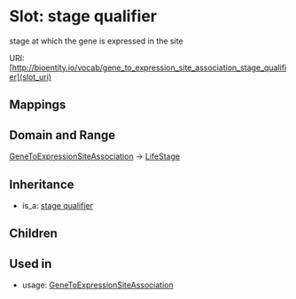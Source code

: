 # Slot: stage qualifier


stage at which the gene is expressed in the site

URI: [http://bioentity.io/vocab/gene_to_expression_site_association_stage_qualifier](slot_uri)
## Mappings

## Domain and Range

[GeneToExpressionSiteAssociation](GeneToExpressionSiteAssociation.md) -> [LifeStage](LifeStage.md)
## Inheritance

 *  is_a: [stage qualifier](stage_qualifier.md)
## Children

## Used in

 *  usage: [GeneToExpressionSiteAssociation](GeneToExpressionSiteAssociation.md)

